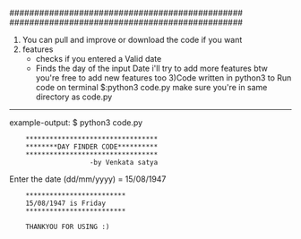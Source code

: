 ###############################################
###############################################
1) You can pull and improve or download the code if you want
2) features 
   + checks if you entered a Valid date
   + Finds the day of the input Date
i'll try to add more features btw you're free to add new features too
3)Code written in python3
to Run code on terminal
$:python3 code.py
make sure you're in same directory as code.py
-------------------------------------------------------------
example-output:
$ python3 code.py

        *********************************
        ********DAY FINDER CODE**********
        *********************************
                        -by Venkata satya
        

Enter the date (dd/mm/yyyy) = 15/08/1947

        *************************
        15/08/1947 is Friday
        *************************

        THANKYOU FOR USING :)